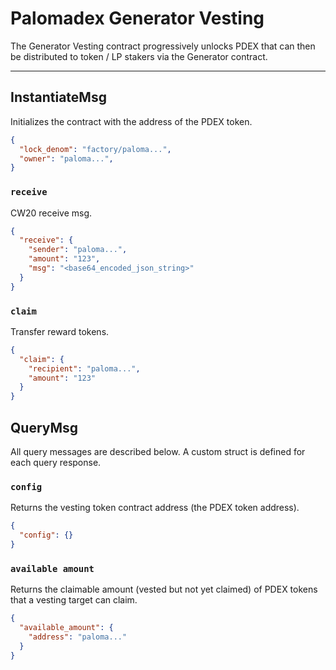 # Palomadex Generator Vesting

The Generator Vesting contract progressively unlocks PDEX that can then be distributed to token / LP stakers via the Generator contract.

---

## InstantiateMsg

Initializes the contract with the address of the PDEX token.

```json
{
  "lock_denom": "factory/paloma...",
  "owner": "paloma...",
}
```

### `receive`

CW20 receive msg.

```json
{
  "receive": {
    "sender": "paloma...",
    "amount": "123",
    "msg": "<base64_encoded_json_string>"
  }
}
```

### `claim`

Transfer reward tokens.

```json
{
  "claim": {
    "recipient": "paloma...",
    "amount": "123"
  }
}
```

## QueryMsg

All query messages are described below. A custom struct is defined for each query response.

### `config`

Returns the vesting token contract address (the PDEX token address).

```json
{
  "config": {}
}
```

### `available amount`

Returns the claimable amount (vested but not yet claimed) of PDEX tokens that a vesting target can claim.

```json
{
  "available_amount": {
    "address": "paloma..."
  }
}
```
